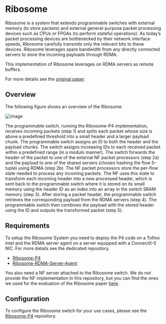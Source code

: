# Ribosome
Ribosome is a system that extends programmable switches with external memory (to store packets) and external general-purpose packet processing devices such as CPUs or FPGAs (to perform stateful operations). As today’s packet processing devices are bottlenecked by their network interface speeds, Ribosome carefully transmits only the relevant bits to these devices. Ribosome leverages spare bandwidth from any directly connected servers to store the incoming payloads through RDMA.

This implementation of Ribosome leverages on RDMA servers as remote buffers.

For more details see the [original paper](https://compunet.ing.uniroma3.it/assets/publications/RibosomeNSDI2023.pdf).

## Overview
The following figure shows an overview of the Ribosome.

![image](https://user-images.githubusercontent.com/26346836/193598837-ac7d7176-8410-4445-b94f-ec77a2a8ca91.png)

The programmable switch, running the Ribosome-P4 implementation, receives incoming packets (step 1) and splits each packet whose size is above a predefined threshold into a small header and a larger payload chunk. The programmable switch assigns an ID to both the header and the payload chunks. The switch assigns increasing IDs to each received packet within a predefined range (in a modulo manner). The switch forwards the header of the packet to one of the external NF packet processors (step 2a) and the payload to one of the shared servers (chosen hashing the flow 5-tuple) using RDMA (step 2b). The NF packet processors store the per-flow state needed to process any incoming packets. The NF uses this state to transform each incoming header into a new processed header, which is sent back to the programmable switch where it is stored on its small memory using the header ID as an index into an array in the switch SRAM memory (step 3). After storing a packet header, the programmable switch retrieves the corresponding payload from the RDMA servers (step 4). The programmable switch then combines the payload with the stored header using the ID and outputs the transformed packet (step 5).

## Requirements
To setup the Ribosome System you need to deploy the P4 code on a Tofino Intel and the RDMA server agent on a server equipped with a ConnectX-5 NIC.
For more details see the dedicated repository.
* [Ribosome-P4](https://github.com/Ribosome-Packet-Processor/Ribosome-P4)
* [Ribosome-RDMA-Server-Agent](https://github.com/Ribosome-Packet-Processor/Ribosome-RDMA-Server-Agent)

You also need a NF server attached to the Ribosome switch.
We do not provide the NF implementation in this repository, but you can find the ones we used for the evaluation of the Ribosome paper [here](https://github.com/Ribosome-Packet-Processor/Ribosome-experiments).

## Configuration

To configure the Ribosome switch for your use cases, please see the [Ribosome-P4](https://github.com/Ribosome-Packet-Processor/Ribosome-P4) repository.
 


